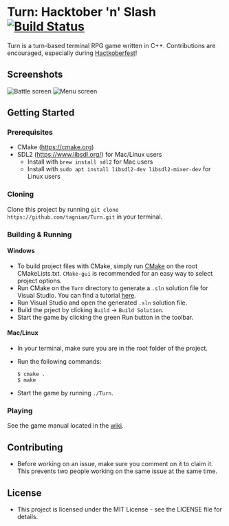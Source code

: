 # Turn: Hacktober 'n' Slash [![Build Status](https://travis-ci.org/tagniam/Turn.svg?branch=master)](https://travis-ci.org/tagniam/Turn)
Turn is a turn-based terminal RPG game written in C++. Contributions are encouraged, especially during [Hactkoberfest](https://hacktoberfest.digitalocean.com/)!

## Screenshots

![Battle screen](screenshots/battle.png)
![Menu screen](screenshots/menu.png)

## Getting Started
### Prerequisites
* CMake (https://cmake.org)
* SDL2 (https://www.libsdl.org/) for Mac/Linux users
  * Install with `brew install sdl2` for Mac users
  * Install with `sudo apt install libsdl2-dev libsdl2-mixer-dev` for Linux users

### Cloning
Clone this project by running `git clone https://github.com/tagniam/Turn.git` in your terminal.

### Building & Running
#### Windows
* To build project files with CMake, simply run [CMake](https://cmake.org/) on the root CMakeLists.txt. `CMake-gui` is recommended for an easy way to select project options.
* Run CMake on the `Turn` directory to generate a `.sln` solution file for Visual Studio. You can find a tutorial [here](https://cmake.org/runningcmake/).
* Run Visual Studio and open the generated `.sln` solution file.
* Build the prject by clicking `Build` -> `Build Solution`.
* Start the game by clicking the green Run button in the toolbar.

#### Mac/Linux
* In your terminal, make sure you are in the root folder of the project.
* Run the following commands:

    ```shell
    $ cmake .
    $ make
    ```
* Start the game by running `./Turn`.

### Playing
See the game manual located in the [wiki](https://github.com/tagniam/Turn/wiki).

## Contributing
* Before working on an issue, make sure you comment on it to claim it. This prevents two people working on the same issue at the same time.

## License
* This project is licensed under the MIT License - see the LICENSE file for details.


